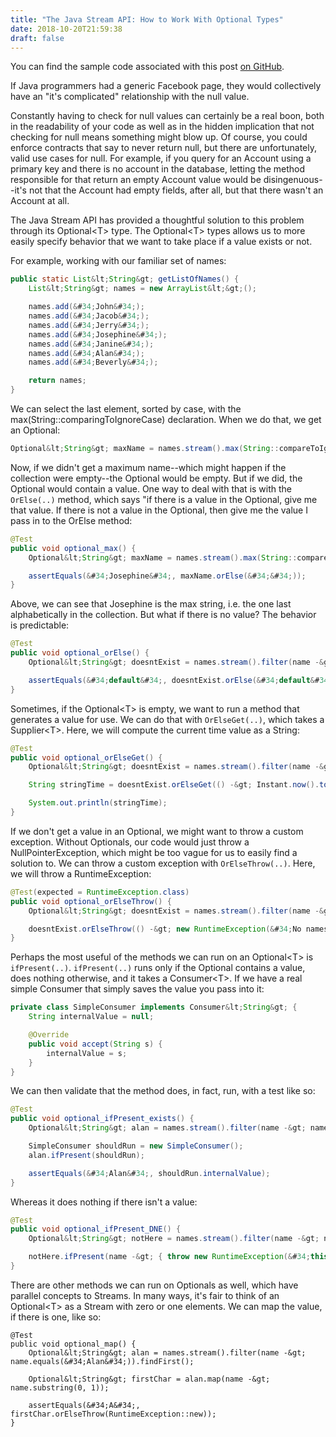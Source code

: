 ```yaml
---
title: "The Java Stream API: How to Work With Optional Types"
date: 2018-10-20T21:59:38
draft: false
---
```


You can find the sample code associated with this post [on GitHub](https://github.com/nfisher23/java_stream_api_samples).

If Java programmers had a generic Facebook page, they would collectively have an &#34;it&#39;s complicated&#34; relationship with the null value.

Constantly having to check for null values can certainly be a real boon, both in the readability of your code as well as in the hidden implication that not
checking for null means something might blow up. Of course, you could enforce contracts that say to never return null, but there are unfortunately, valid use cases for null.
For example, if you query for an Account using a primary key and there is no account in the database, letting the method responsible for that
return an empty Account value would be disingenuous--it&#39;s not that the Account had empty fields, after all, but that there wasn&#39;t an Account at all.

The Java Stream API has provided a thoughtful solution to this problem through its Optional&lt;T&gt; type. The Optional&lt;T&gt; types allows us to more easily
specify behavior that we want to take place if a value exists or not.

For example, working with our familiar set of names:

```java
public static List&lt;String&gt; getListOfNames() {
    List&lt;String&gt; names = new ArrayList&lt;&gt;();

    names.add(&#34;John&#34;);
    names.add(&#34;Jacob&#34;);
    names.add(&#34;Jerry&#34;);
    names.add(&#34;Josephine&#34;);
    names.add(&#34;Janine&#34;);
    names.add(&#34;Alan&#34;);
    names.add(&#34;Beverly&#34;);

    return names;
}

```

We can select the last element, sorted by case, with the
max(String::comparingToIgnoreCase) declaration. When we do that, we get an Optional:

```java
Optional&lt;String&gt; maxName = names.stream().max(String::compareToIgnoreCase);

```

Now, if we didn&#39;t get a maximum name--which might happen if the collection were empty--the Optional would be empty. But if we did, the Optional would contain a value.
One way to deal with that is with the `OrElse(..)` method, which says &#34;if there is a value in the Optional, give me that value. If there is not a value in the Optional, then give me the value I pass in
to the OrElse method:

```java
@Test
public void optional_max() {
    Optional&lt;String&gt; maxName = names.stream().max(String::compareToIgnoreCase);

    assertEquals(&#34;Josephine&#34;, maxName.orElse(&#34;&#34;));
}

```

Above, we can see that Josephine is the max string, i.e. the one last alphabetically in the collection. But what if there is no value? The behavior is predictable:

```java
@Test
public void optional_orElse() {
    Optional&lt;String&gt; doesntExist = names.stream().filter(name -&gt; name.startsWith(&#34;Z&#34;)).findAny();

    assertEquals(&#34;default&#34;, doesntExist.orElse(&#34;default&#34;));
}

```

Sometimes, if the Optional&lt;T&gt; is empty, we want to run a method that generates a value for use. We can do that with `OrElseGet(..)`,
which takes a Supplier&lt;T&gt;. Here, we will compute the current time value as a String:

```java
@Test
public void optional_orElseGet() {
    Optional&lt;String&gt; doesntExist = names.stream().filter(name -&gt; name.startsWith(&#34;Z&#34;)).findAny();

    String stringTime = doesntExist.orElseGet(() -&gt; Instant.now().toString());

    System.out.println(stringTime);
}

```

If we don&#39;t get a value in an Optional, we might want to throw a custom exception. Without Optionals, our code would just throw a
NullPointerException, which might be too vague for us to easily find a solution to. We can throw a custom exception with
`OrElseThrow(..)`. Here, we will throw a RuntimeException:

```java
@Test(expected = RuntimeException.class)
public void optional_orElseThrow() {
    Optional&lt;String&gt; doesntExist = names.stream().filter(name -&gt; name.startsWith(&#34;Z&#34;)).findAny();

    doesntExist.orElseThrow(() -&gt; new RuntimeException(&#34;No names starting with &#39;Z&#39; in the collection&#34;));
}
```

Perhaps the most useful of the methods we can run on an Optional&lt;T&gt; is `ifPresent(..)`. `ifPresent(..)` runs only if the Optional
contains a value, does nothing otherwise, and it takes a Consumer&lt;T&gt;. If we have a real simple Consumer that simply saves the value you
pass into it:

```java
private class SimpleConsumer implements Consumer&lt;String&gt; {
    String internalValue = null;

    @Override
    public void accept(String s) {
        internalValue = s;
    }
}

```

We can then validate that the method does, in fact, run, with a test like so:

```java
@Test
public void optional_ifPresent_exists() {
    Optional&lt;String&gt; alan = names.stream().filter(name -&gt; name.equals(&#34;Alan&#34;)).findFirst();

    SimpleConsumer shouldRun = new SimpleConsumer();
    alan.ifPresent(shouldRun);

    assertEquals(&#34;Alan&#34;, shouldRun.internalValue);
}

```

Whereas it does nothing if there isn&#39;t a value:

```java
@Test
public void optional_ifPresent_DNE() {
    Optional&lt;String&gt; notHere = names.stream().filter(name -&gt; name.equals(&#34;Not a Real Name&#34;)).findFirst();

    notHere.ifPresent(name -&gt; { throw new RuntimeException(&#34;this exception won&#39;t get thrown&#34;); });
}

```

There are other methods we can run on Optionals as well, which have parallel concepts to Streams. In many ways, it&#39;s fair to think of
an Optional&lt;T&gt; as a Stream with zero or one elements. We can map the value, if there is one, like so:

```
@Test
public void optional_map() {
    Optional&lt;String&gt; alan = names.stream().filter(name -&gt; name.equals(&#34;Alan&#34;)).findFirst();

    Optional&lt;String&gt; firstChar = alan.map(name -&gt; name.substring(0, 1));

    assertEquals(&#34;A&#34;, firstChar.orElseThrow(RuntimeException::new));
}

```
